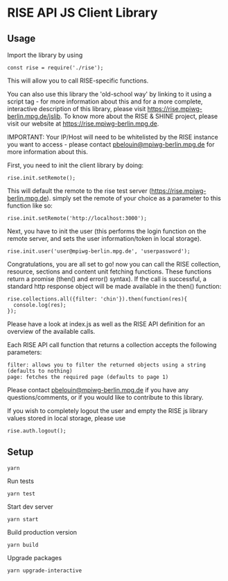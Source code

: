# RISE API JS Client Library

## Usage

Import the library by using

    const rise = require('./rise');

This will allow you to call RISE-specific functions.

You can also use this library the 'old-school way' by linking to it using a script tag - for more information about this and for a more complete, interactive description of this library, please visit https://rise.mpiwg-berlin.mpg.de/jslib. To know more about the RISE & SHINE project, please visit our website at https://rise.mpiwg-berlin.mpg.de. 

IMPORTANT: Your IP/Host will need to be whitelisted by the RISE instance you want to access - please contact pbelouin@mpiwg-berlin.mpg.de for more information about this.

First, you need to init the client library by doing:

    rise.init.setRemote();

This will default the remote to the rise test server (https://rise.mpiwg-berlin.mpg.de). simply set the remote of your choice as a parameter to this function like so:

    rise.init.setRemote('http://localhost:3000');

Next, you have to init the user (this performs the login function on the remote server, and sets the user information/token in local storage).

    rise.init.user('user@mpiwg-berlin.mpg.de', 'userpassword');


Congratulations, you are all set to go! now you can call the RISE collection, resource, sections and content unit fetching functions. These functions return a promise (then() and error() syntax). If the call is successful, a standard http response object will be made available in the then() function:

    rise.collections.all({filter: 'chin'}).then(function(res){
      console.log(res);
    });


Please have a look at index.js as well as the RISE API definition for an overview of the available calls.

Each RISE API call function that returns a collection accepts the following parameters:

    filter: allows you to filter the returned objects using a string (defaults to nothing)
    page: fetches the required page (defaults to page 1)

Please contact pbelouin@mpiwg-berlin.mpg.de if you have any questions/comments, or if you would like to contribute to this library.

If you wish to completely logout the user and empty the RISE js library values stored in local storage, please use

    rise.auth.logout();

## Setup

    yarn

Run tests

    yarn test

Start dev server

    yarn start

Build production version

    yarn build

Upgrade packages

    yarn upgrade-interactive
